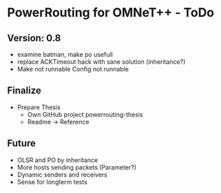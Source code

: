 PowerRouting for OMNeT++ - ToDo
===============================

Version: 0.8
------------

* examine batman, make po usefull
* replace ACKTimeout hack with sane solution (inheritance?) 
* Make not runnable Config not runnable


Finalize
--------

* Prepare Thesis
	* Own GitHub project powerrouting-thesis
	* Readme -> Reference


Future
------

* OLSR and PO by inheritance
* More hosts sending packets (Parameter?)
* Dynamic senders and receivers
* Sense for longterm tests
